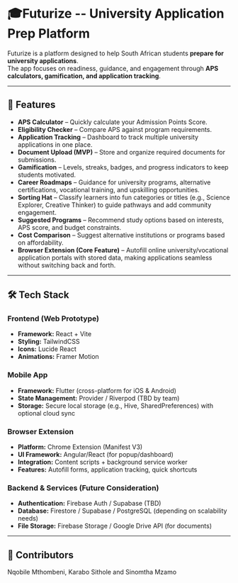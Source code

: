 # 🎓Futurize -- University Application Prep Platform

Futurize is a platform designed to help South African students **prepare for university applications**.  
The app focuses on readiness, guidance, and engagement through **APS calculators, gamification, and application tracking**.  

---

## 🚀 Features

- **APS Calculator** – Quickly calculate your Admission Points Score.  
- **Eligibility Checker** – Compare APS against program requirements.  
- **Application Tracking** – Dashboard to track multiple university applications in one place.  
- **Document Upload (MVP)** – Store and organize required documents for submissions.  
- **Gamification** – Levels, streaks, badges, and progress indicators to keep students motivated.  
- **Career Roadmaps** – Guidance for university programs, alternative certifications, vocational training, and upskilling opportunities.  
- **Sorting Hat** – Classify learners into fun categories or titles (e.g., Science Explorer, Creative Thinker) to guide pathways and add community engagement.  
- **Suggested Programs** – Recommend study options based on interests, APS score, and budget constraints.  
- **Cost Comparison** – Suggest alternative institutions or programs based on affordability.  
- **Browser Extension (Core Feature)** – Autofill online university/vocational application portals with stored data, making applications seamless without switching back and forth.  


---

## 🛠 Tech Stack

### Frontend (Web Prototype)
- **Framework:** React + Vite  
- **Styling:** TailwindCSS  
- **Icons:** Lucide React  
- **Animations:** Framer Motion  

### Mobile App
- **Framework:** Flutter (cross-platform for iOS & Android)  
- **State Management:** Provider / Riverpod (TBD by team)  
- **Storage:** Secure local storage (e.g., Hive, SharedPreferences) with optional cloud sync  

### Browser Extension
- **Platform:** Chrome Extension (Manifest V3)  
- **UI Framework:** Angular/React (for popup/dashboard)  
- **Integration:** Content scripts + background service worker  
- **Features:** Autofill forms, application tracking, quick shortcuts  

### Backend & Services (Future Consideration)
- **Authentication:** Firebase Auth / Supabase (TBD)  
- **Database:** Firestore / Supabase / PostgreSQL (depending on scalability needs)  
- **File Storage:** Firebase Storage / Google Drive API (for documents)  


---


## 👥 Contributors
Nqobile Mthombeni, Karabo Sithole and Sinomtha Mzamo
